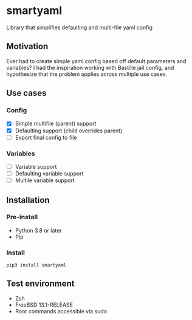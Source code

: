 # smartyaml
Library that simplifies defaulting and multi-file yaml config

## Motivation
Ever had to create simple yaml config based off default parameters and variables? I had the inspiration working with Bastille jail config, and hypothesize that the problem applies across multiple use cases. 

## Use cases
### Config
- [x] Simple multifile (parent) support
- [x] Defaulting support (child overrides parent)
- [ ] Export final config to file

### Variables
- [ ] Variable support
- [ ] Defaulting variable support
- [ ] Multile variable support

## Installation
### Pre-install
- Python 3.8 or later
- Pip

### Install
```
pip3 install smartyaml
```

## Test environment
- Zsh
- FreeBSD 13.1-RELEASE
- Root commands accessible via sudo